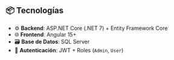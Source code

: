 
## 📦 Tecnologías

- ⚙️ **Backend**: ASP.NET Core (.NET 7) + Entity Framework Core
- 🌐 **Frontend**: Angular 15+
- 🗃️ **Base de Datos**: SQL Server
- 🔐 **Autenticación**: JWT + Roles (`Admin`, `User`)